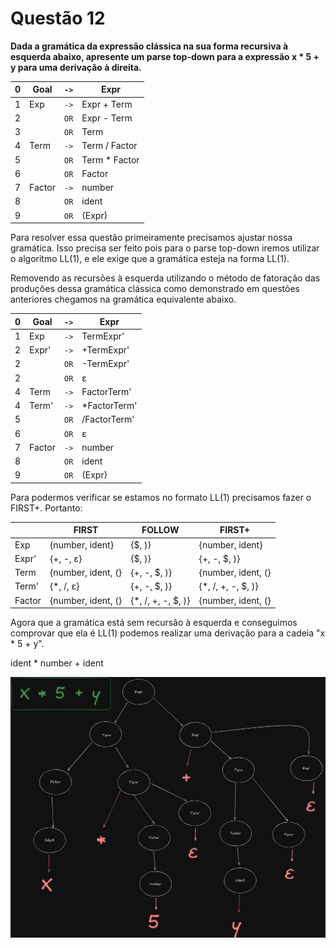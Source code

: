# Questão 12

**Dada a gramática da expressão clássica na sua forma recursiva à esquerda abaixo, apresente um parse top-down para a expressão x * 5 + y para uma derivação à direita.**

|0 | Goal   |`->`| Expr          |
|--|--------| ---| --------------|
|1 | Exp    |`->`| Expr + Term   |
|2 |        |`OR`| Expr - Term   |
|3 |        |`OR`| Term          |
|4 | Term   |`->`| Term / Factor |
|5 |        |`OR`| Term * Factor |
|6 |        |`OR`| Factor        |
|7 | Factor |`->`| number        |
|8 |        |`OR`| ident         |
|9 |        |`OR`| (Expr)        |

Para resolver essa questão primeiramente precisamos ajustar nossa gramática. Isso precisa ser feito pois para o parse top-down iremos utilizar o algoritmo LL(1), e ele exige que a gramática esteja na forma LL(1).

Removendo as recursões à esquerda utilizando o método de fatoração das produções dessa gramática clássica como demonstrado em questões anteriores chegamos na gramática equivalente abaixo.

|0 | Goal   |`->`| Expr          |
|--|--------| ---| --------------|
|1 | Exp    |`->`| TermExpr'     |
|2 | Expr'  |`->`| +TermExpr'    |
|2 |        |`OR`| -TermExpr'    |
|2 |        |`OR`| ε             |
|4 | Term   |`->`| FactorTerm'   |
|4 | Term'  |`->`| *FactorTerm'  |
|5 |        |`OR`| /FactorTerm'  |
|6 |        |`OR`| ε             |
|7 | Factor |`->`| number        |
|8 |        |`OR`| ident         |
|9 |        |`OR`| (Expr)        |

Para podermos verificar se estamos no formato LL(1) precisamos fazer o FIRST+. Portanto:

|        | FIRST              | FOLLOW           | FIRST+             |
|--------|--------------------|------------------|--------------------|
| Exp    |{number, ident}     |{$, )}            |{number, ident}     |
| Expr'  |{+, -, ε}           |{$, )}            |{+, -, $, )}        |
| Term   |{number, ident, (}  |{+, -, $, )}      |{number, ident, (}  |
| Term'  |{*, /, ε}           |{+, -, $, )}      |{*, /, +, -, $, )}  |
| Factor |{number, ident, (}  |{*, /, +, -, $, )}|{number, ident, (}  |

Agora que a gramática está sem recursão à esquerda e conseguimos comprovar que ela é LL(1) podemos realizar uma derivação para a cadeia "x * 5 + y".

ident * number + ident

![q13](./assets/12.png)
